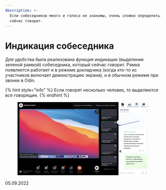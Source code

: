 ```yaml
---
description: >-
  Если собеседников много и голоса не знакомы, очень сложно определить, кто же
  сейчас говорит.
---
```


# Индикация собеседника

Для удобства была реализована функция индикации (выделение зеленой рамкой) собеседника, который сейчас говорит. Рамка появляется работает и в режиме докладчика (когда кто-то из участников включает демонстрацию экрана), и в обычном режиме при звонке в Odin.&#x20;

{% hint style="info" %}
Если говорят несколько человек, то выделяются все говорящие.
{% endhint %}

<figure><img src="../../.gitbook/assets/image (588).png" alt=""><figcaption></figcaption></figure>

05.09.2022
